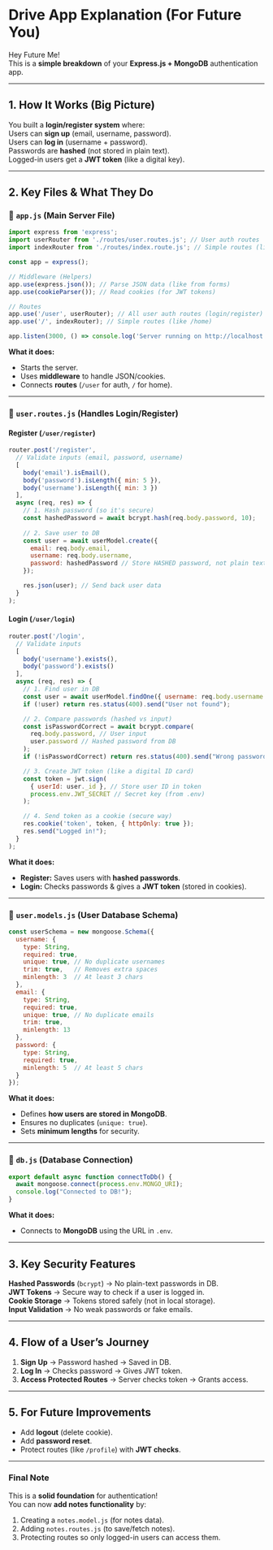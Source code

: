 # **Drive App Explanation (For Future You)**  

Hey Future Me!   
This is a **simple breakdown** of your **Express.js + MongoDB** authentication app.  

---

    
## **1. How It Works (Big Picture)**  
You built a **login/register system** where:  
 Users can **sign up** (email, username, password).  
 Users can **log in** (username + password).  
 Passwords are **hashed** (not stored in plain text).  
 Logged-in users get a **JWT token** (like a digital key).  

---

## **2. Key Files & What They Do**  

### **📄 `app.js` (Main Server File)**  
```javascript
import express from 'express';
import userRouter from './routes/user.routes.js'; // User auth routes
import indexRouter from './routes/index.route.js'; // Simple routes (like home)

const app = express();

// Middleware (Helpers)
app.use(express.json()); // Parse JSON data (like from forms)
app.use(cookieParser()); // Read cookies (for JWT tokens)

// Routes
app.use('/user', userRouter); // All user auth routes (login/register)
app.use('/', indexRouter); // Simple routes (like /home)

app.listen(3000, () => console.log('Server running on http://localhost:3000'));
```
**What it does:**  
- Starts the server.  
- Uses **middleware** to handle JSON/cookies.  
- Connects **routes** (`/user` for auth, `/` for home).  

---

### **📄 `user.routes.js` (Handles Login/Register)**  
#### **Register (`/user/register`)**
```javascript
router.post('/register', 
  // Validate inputs (email, password, username)
  [
    body('email').isEmail(),
    body('password').isLength({ min: 5 }),
    body('username').isLength({ min: 3 })
  ],
  async (req, res) => {
    // 1. Hash password (so it's secure)
    const hashedPassword = await bcrypt.hash(req.body.password, 10);
    
    // 2. Save user to DB
    const user = await userModel.create({
      email: req.body.email,
      username: req.body.username,
      password: hashedPassword // Store HASHED password, not plain text!
    });

    res.json(user); // Send back user data
  }
);
```

#### **Login (`/user/login`)**
```javascript
router.post('/login', 
  // Validate inputs
  [
    body('username').exists(),
    body('password').exists()
  ],
  async (req, res) => {
    // 1. Find user in DB
    const user = await userModel.findOne({ username: req.body.username });
    if (!user) return res.status(400).send("User not found");

    // 2. Compare passwords (hashed vs input)
    const isPasswordCorrect = await bcrypt.compare(
      req.body.password, // User input
      user.password // Hashed password from DB
    );
    if (!isPasswordCorrect) return res.status(400).send("Wrong password");

    // 3. Create JWT token (like a digital ID card)
    const token = jwt.sign(
      { userId: user._id }, // Store user ID in token
      process.env.JWT_SECRET // Secret key (from .env)
    );

    // 4. Send token as a cookie (secure way)
    res.cookie('token', token, { httpOnly: true });
    res.send("Logged in!");
  }
);
```
**What it does:**  
- **Register:** Saves users with **hashed passwords**.  
- **Login:** Checks passwords & gives a **JWT token** (stored in cookies).  

---

### **📄 `user.models.js` (User Database Schema)**  
```javascript
const userSchema = new mongoose.Schema({
  username: {
    type: String,
    required: true,
    unique: true, // No duplicate usernames
    trim: true,   // Removes extra spaces
    minlength: 3  // At least 3 chars
  },
  email: {
    type: String,
    required: true,
    unique: true, // No duplicate emails
    trim: true,
    minlength: 13
  },
  password: {
    type: String,
    required: true,
    minlength: 5  // At least 5 chars
  }
});
```
**What it does:**  
- Defines **how users are stored in MongoDB**.  
- Ensures no duplicates (`unique: true`).  
- Sets **minimum lengths** for security.  

---

### **📄 `db.js` (Database Connection)**  
```javascript
export default async function connectToDb() {
  await mongoose.connect(process.env.MONGO_URI);
  console.log("Connected to DB!");
}
```
**What it does:**  
- Connects to **MongoDB** using the URL in `.env`.  

---

## **3. Key Security Features**  
 **Hashed Passwords** (`bcrypt`) → No plain-text passwords in DB.  
 **JWT Tokens** → Secure way to check if a user is logged in.  
 **Cookie Storage** → Tokens stored safely (not in local storage).  
 **Input Validation** → No weak passwords or fake emails.  

---

## **4. Flow of a User’s Journey**  
1. **Sign Up** → Password hashed → Saved in DB.  
2. **Log In** → Checks password → Gives JWT token.  
3. **Access Protected Routes** → Server checks token → Grants access.  

---

## **5. For Future Improvements**  
- Add **logout** (delete cookie).  
- Add **password reset**.  
- Protect routes (like `/profile`) with **JWT checks**.  

---

### **Final Note**  
This is a **solid foundation** for authentication!  
You can now **add notes functionality** by:  
1. Creating a `notes.model.js` (for notes data).  
2. Adding `notes.routes.js` (to save/fetch notes).  
3. Protecting routes so only logged-in users can access them.  

